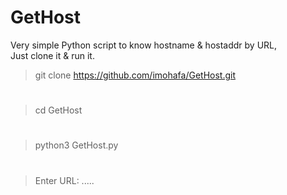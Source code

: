 # GetHost 
Very simple Python script to know hostname & hostaddr by URL,  
Just clone it & run it. 

> git clone https://github.com/imohafa/GetHost.git
#
> cd GetHost 
#
> python3 GetHost.py 
#
> Enter URL: .....
